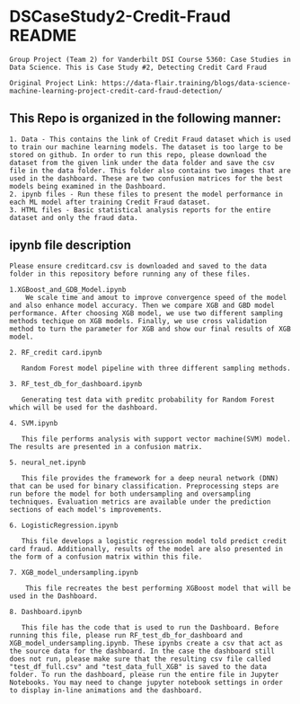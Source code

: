# DSCaseStudy2-Credit-Fraud README
    Group Project (Team 2) for Vanderbilt DSI Course 5360: Case Studies in Data Science. This is Case Study #2, Detecting Credit Card Fraud

    Original Project Link: https://data-flair.training/blogs/data-science-machine-learning-project-credit-card-fraud-detection/

## This Repo is organized in the following manner: 
    1. Data - This contains the link of Credit Fraud dataset which is used to train our machine learning models. The dataset is too large to be stored on github. In order to run this repo, please download the dataset from the given link under the data folder and save the csv file in the data folder. This folder also contains two images that are used in the dashboard. These are two confusion matrices for the best models being examined in the Dashboard. 
    2. ipynb files - Run these files to present the model performance in each ML model after training Credit Fraud dataset.
    3. HTML files - Basic statistical analysis reports for the entire dataset and only the fraud data.

## ipynb file description
    Please ensure creditcard.csv is downloaded and saved to the data folder in this repository before running any of these files.

    1.XGBoost_and_GDB_Model.ipynb
        We scale time and amout to improve convergence speed of the model and also enhance model accuracy. Then we compare XGB and GBD model performance. After choosing XGB model, we use two different sampling methods techique on XGB models. Finally, we use cross validation method to turn the parameter for XGB and show our final results of XGB model.

    2. RF_credit card.ipynb
    
       Random Forest model pipeline with three different sampling methods.
   
    3. RF_test_db_for_dashboard.ipynb   
    
       Generating test data with preditc probability for Random Forest which will be used for the dashboard.
       
    4. SVM.ipynb
    
       This file performs analysis with support vector machine(SVM) model. The results are presented in a confusion matrix.
       
    5. neural_net.ipynb
    
       This file provides the framework for a deep neural network (DNN) that can be used for binary classification. Preprocessing steps are run before the model for both undersampling and oversampling techniques. Evaluation metrics are available under the prediction sections of each model's improvements. 
       
    6. LogisticRegression.ipynb
    
       This file develops a logistic regression model told predict credit card fraud. Additionally, results of the model are also presented in the form of a confusion matrix within this file.
    
    7. XGB_model_undersampling.ipynb
    
        This file recreates the best performing XGBoost model that will be used in the Dashboard. 
       
    8. Dashboard.ipynb
       
       This file has the code that is used to run the Dashboard. Before running this file, please run RF_test_db_for_dashboard and XGB_model_undersampling.ipynb. These ipynbs create a csv that act as the source data for the dashboard. In the case the dashboard still does not run, please make sure that the resulting csv file called "test_df_full.csv" and "test_data_full_XGB" is saved to the data folder. To run the dashboard, please run the entire file in Jupyter Notebooks. You may need to change jupyter notebook settings in order to display in-line animations and the dashboard. 
